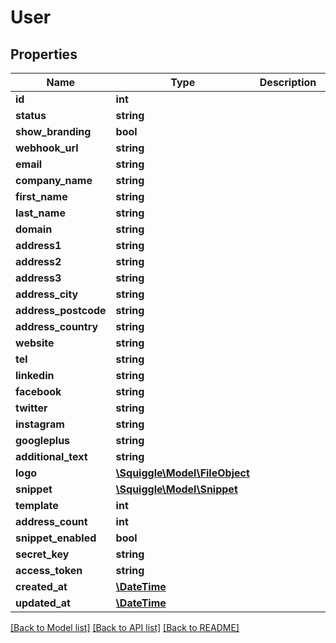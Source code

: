# User

## Properties
Name | Type | Description | Notes
------------ | ------------- | ------------- | -------------
**id** | **int** |  | [optional] 
**status** | **string** |  | [optional] 
**show_branding** | **bool** |  | [optional] 
**webhook_url** | **string** |  | [optional] 
**email** | **string** |  | [optional] 
**company_name** | **string** |  | [optional] 
**first_name** | **string** |  | [optional] 
**last_name** | **string** |  | [optional] 
**domain** | **string** |  | [optional] 
**address1** | **string** |  | [optional] 
**address2** | **string** |  | [optional] 
**address3** | **string** |  | [optional] 
**address_city** | **string** |  | [optional] 
**address_postcode** | **string** |  | [optional] 
**address_country** | **string** |  | [optional] 
**website** | **string** |  | [optional] 
**tel** | **string** |  | [optional] 
**linkedin** | **string** |  | [optional] 
**facebook** | **string** |  | [optional] 
**twitter** | **string** |  | [optional] 
**instagram** | **string** |  | [optional] 
**googleplus** | **string** |  | [optional] 
**additional_text** | **string** |  | [optional] 
**logo** | [**\Squiggle\Model\FileObject**](FileObject.md) |  | [optional] 
**snippet** | [**\Squiggle\Model\Snippet**](Snippet.md) |  | [optional] 
**template** | **int** |  | [optional] 
**address_count** | **int** |  | [optional] 
**snippet_enabled** | **bool** |  | [optional] 
**secret_key** | **string** |  | [optional] 
**access_token** | **string** |  | [optional] 
**created_at** | [**\DateTime**](\DateTime.md) |  | [optional] 
**updated_at** | [**\DateTime**](\DateTime.md) |  | [optional] 

[[Back to Model list]](../README.md#documentation-for-models) [[Back to API list]](../README.md#documentation-for-api-endpoints) [[Back to README]](../README.md)


